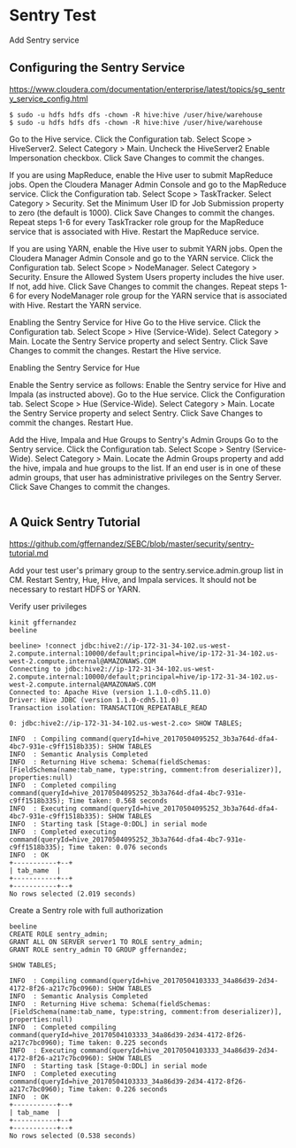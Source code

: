 # Sentry Test

Add Sentry service

## Configuring the Sentry Service

https://www.cloudera.com/documentation/enterprise/latest/topics/sg_sentry_service_config.html

```
$ sudo -u hdfs hdfs dfs -chown -R hive:hive /user/hive/warehouse
$ sudo -u hdfs hdfs dfs -chown -R hive:hive /user/hive/warehouse

```

Go to the Hive service.
Click the Configuration tab.
Select Scope > HiveServer2.
Select Category > Main.
Uncheck the HiveServer2 Enable Impersonation checkbox.
Click Save Changes to commit the changes.


If you are using MapReduce, enable the Hive user to submit MapReduce jobs.
Open the Cloudera Manager Admin Console and go to the MapReduce service.
Click the Configuration tab.
Select Scope > TaskTracker.
Select Category > Security.
Set the Minimum User ID for Job Submission property to zero (the default is 1000).
Click Save Changes to commit the changes.
Repeat steps 1-6 for every TaskTracker role group for the MapReduce service that is associated with Hive.
Restart the MapReduce service.

If you are using YARN, enable the Hive user to submit YARN jobs.
Open the Cloudera Manager Admin Console and go to the YARN service.
Click the Configuration tab.
Select Scope > NodeManager.
Select Category > Security.
Ensure the Allowed System Users property includes the hive user. If not, add hive.
Click Save Changes to commit the changes.
Repeat steps 1-6 for every NodeManager role group for the YARN service that is associated with Hive.
Restart the YARN service.


Enabling the Sentry Service for Hive
Go to the Hive service.
Click the Configuration tab.
Select Scope > Hive (Service-Wide).
Select Category > Main.
Locate the Sentry Service property and select Sentry.
Click Save Changes to commit the changes.
Restart the Hive service.

Enabling the Sentry Service for Hue

Enable the Sentry service as follows:
Enable the Sentry service for Hive and Impala (as instructed above).
Go to the Hue service.
Click the Configuration tab.
Select Scope > Hue (Service-Wide).
Select Category > Main.
Locate the Sentry Service property and select Sentry.
Click Save Changes to commit the changes.
Restart Hue.

Add the Hive, Impala and Hue Groups to Sentry's Admin Groups
Go to the Sentry service.
Click the Configuration tab.
Select Scope > Sentry (Service-Wide).
Select Category > Main.
Locate the Admin Groups property and add the hive, impala and hue groups to the list. If an end user is in one of these admin groups, that user has administrative privileges on the Sentry Server.
Click Save Changes to commit the changes.





```
```

## A Quick Sentry Tutorial

https://github.com/gffernandez/SEBC/blob/master/security/sentry-tutorial.md

Add your test user's primary group to the sentry.service.admin.group list in CM.
Restart Sentry, Hue, Hive, and Impala services.
It should not be necessary to restart HDFS or YARN.

Verify user privileges
```
kinit gffernandez
beeline 

beeline> !connect jdbc:hive2://ip-172-31-34-102.us-west-2.compute.internal:10000/default;principal=hive/ip-172-31-34-102.us-west-2.compute.internal@AMAZONAWS.COM
Connecting to jdbc:hive2://ip-172-31-34-102.us-west-2.compute.internal:10000/default;principal=hive/ip-172-31-34-102.us-west-2.compute.internal@AMAZONAWS.COM
Connected to: Apache Hive (version 1.1.0-cdh5.11.0)
Driver: Hive JDBC (version 1.1.0-cdh5.11.0)
Transaction isolation: TRANSACTION_REPEATABLE_READ

0: jdbc:hive2://ip-172-31-34-102.us-west-2.co> SHOW TABLES;

INFO  : Compiling command(queryId=hive_20170504095252_3b3a764d-dfa4-4bc7-931e-c9ff1518b335): SHOW TABLES
INFO  : Semantic Analysis Completed
INFO  : Returning Hive schema: Schema(fieldSchemas:[FieldSchema(name:tab_name, type:string, comment:from deserializer)], properties:null)
INFO  : Completed compiling command(queryId=hive_20170504095252_3b3a764d-dfa4-4bc7-931e-c9ff1518b335); Time taken: 0.568 seconds
INFO  : Executing command(queryId=hive_20170504095252_3b3a764d-dfa4-4bc7-931e-c9ff1518b335): SHOW TABLES
INFO  : Starting task [Stage-0:DDL] in serial mode
INFO  : Completed executing command(queryId=hive_20170504095252_3b3a764d-dfa4-4bc7-931e-c9ff1518b335); Time taken: 0.076 seconds
INFO  : OK
+-----------+--+
| tab_name  |
+-----------+--+
+-----------+--+
No rows selected (2.019 seconds)
```

Create a Sentry role with full authorization
```
beeline
CREATE ROLE sentry_admin;
GRANT ALL ON SERVER server1 TO ROLE sentry_admin;
GRANT ROLE sentry_admin TO GROUP gffernandez;

SHOW TABLES;

INFO  : Compiling command(queryId=hive_20170504103333_34a86d39-2d34-4172-8f26-a217c7bc0960): SHOW TABLES
INFO  : Semantic Analysis Completed
INFO  : Returning Hive schema: Schema(fieldSchemas:[FieldSchema(name:tab_name, type:string, comment:from deserializer)], properties:null)
INFO  : Completed compiling command(queryId=hive_20170504103333_34a86d39-2d34-4172-8f26-a217c7bc0960); Time taken: 0.225 seconds
INFO  : Executing command(queryId=hive_20170504103333_34a86d39-2d34-4172-8f26-a217c7bc0960): SHOW TABLES
INFO  : Starting task [Stage-0:DDL] in serial mode
INFO  : Completed executing command(queryId=hive_20170504103333_34a86d39-2d34-4172-8f26-a217c7bc0960); Time taken: 0.226 seconds
INFO  : OK
+-----------+--+
| tab_name  |
+-----------+--+
+-----------+--+
No rows selected (0.538 seconds)

```



